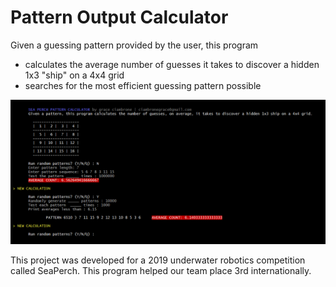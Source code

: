 # Pattern Output Calculator

Given a guessing pattern provided by the user, this program
* calculates the average number of guesses it takes to discover a hidden 1x3 "ship" on a 4x4 grid
* searches for the most efficient guessing pattern possible

![](shipfinder_calculator_screenshot.png)

This project was developed for a 2019 underwater robotics competition called SeaPerch.  This program helped our team place 3rd internationally.
